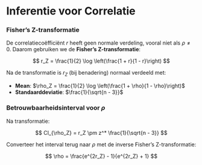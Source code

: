 # Inferentie voor Correlatie

### Fisher’s Z-transformatie
De correlatiecoëfficiënt $r$ heeft geen normale verdeling, vooral niet als $\rho \neq 0$. Daarom gebruiken we de **Fisher’s Z-transformatie**:

$$
r_Z = \frac{1}{2} \log \left(\frac{1 + r}{1 - r}\right)
$$

Na de transformatie is $r_Z$ (bij benadering) normaal verdeeld met:
- **Mean**: $\rho_Z = \frac{1}{2} \log \left(\frac{1 + \rho}{1 - \rho}\right)$
- **Standaarddeviatie**: $\frac{1}{\sqrt{n - 3}}$

### Betrouwbaarheidsinterval voor $\rho$
Na transformatie:

$$
CI_{\rho_Z} = r_Z \pm z^* \frac{1}{\sqrt{n - 3}}
$$

Converteer het interval terug naar $\rho$ met de inverse Fisher’s Z-transformatie:

$$
\rho = \frac{e^{2r_Z} - 1}{e^{2r_Z} + 1}
$$
